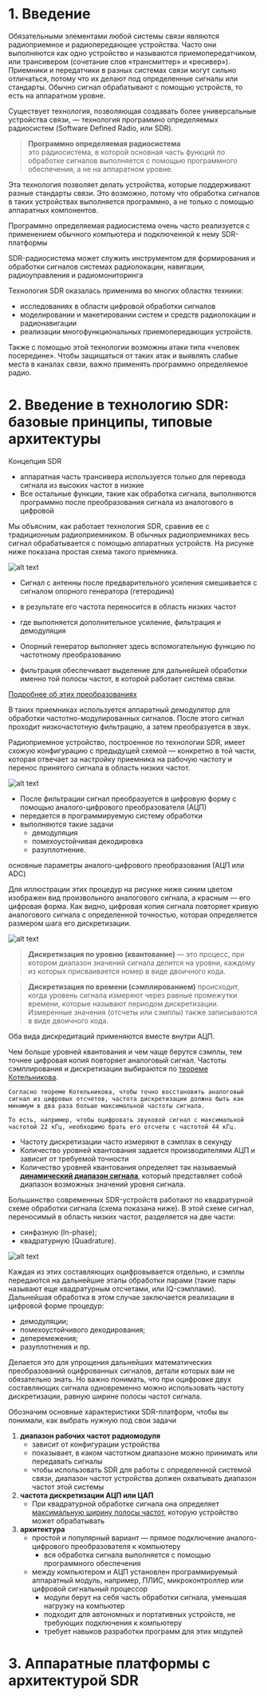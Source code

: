 # 1. Введение

Обязательными элементами любой системы связи являются радиоприемное и радиопередающее устройства. Часто они выполняются как одно устройство и называются приемопередатчиком, или трансивером (сочетание слов «трансмиттер» и «ресивер»). Приемники и передатчики в разных системах связи могут сильно отличаться, потому что их делают под определенные сигналы или стандарты. Обычно сигнал обрабатывают с помощью устройств, то есть на аппаратном уровне.

Существует технология, позволяющая создавать более универсальные устройства связи, — технология программно определяемых радиосистем (Software Defined Radio, или SDR).

> **Программно определяемая радиосистема**<br>это радиосистема, в которой основная часть функций по обработке сигналов выполняется с помощью программного обеспечения, а не на аппаратном уровне.

Эта технология позволяет делать устройства, которые поддерживают разные стандарты связи. Это возможно, потому что обработка сигналов в таких устройствах выполняется программно, а не только с помощью аппаратных компонентов.

Программно определяемая радиосистема очень часто реализуется с применением обычного компьютера и подключенной к нему SDR-платформы

SDR-радиосистема может служить инструментом для формирования и обработки сигналов системах радиолокации, навигации, радиоуправления и радиомониторинга

Технология SDR оказалась применима во многих областях техники:
- исследованиях в области цифровой обработки сигналов
- моделировании и макетировании систем и средств радиолокации и радионавигации
- реализации многофункциональных приемопередающих устройств.

Также с помощью этой технологии возможны атаки типа «человек посередине». Чтобы защищаться от таких атак и выявлять слабые места в каналах связи, важно применять программно определяемое радио.

# 2. Введение в технологию SDR: базовые принципы, типовые архитектуры

Концепция SDR
- аппаратная часть трансивера используется только для перевода сигнала из высоких частот в низкие
- Все остальные функции, такие как обработка сигнала, выполняются программно после преобразования сигнала из аналогового в цифровой

Мы объясним, как работает технология SDR, сравнив ее с традиционным радиоприемником. В обычных радиоприемниках весь сигнал обрабатывается с помощью аппаратных устройств. На рисунке ниже показана простая схема такого приемника.

![alt text](./imgs/mod4_2_radio_seder.png)

- Сигнал с антенны после предварительного усиления смешивается с сигналом опорного генератора (гетеродина)
- в результате его частота переносится в область низких частот
- где выполняется дополнительное усиление, фильтрация и демодуляция

- Опорный генератор выполняет здесь вспомогательную функцию по частотному преобразованию
- фильтрация обеспечивает выделение для дальнейшей обработки именно той полосы частот, в которой работает система связи.

[Подробнее об этих преобразованиях](https://digteh.ru/WLL/PrmSupGeter.php)

В таких приемниках используется аппаратный демодулятор для обработки частотно-модулированных сигналов. После этого сигнал проходит низкочастотную фильтрацию, а затем преобразуется в звук.

Радиоприемное устройство, построенное по технологии SDR, имеет схожую конфигурацию с предыдущей схемой — конкретно в той части, которая отвечает за настройку приемника на рабочую частоту и перенос принятого сигнала в область низких частот.

![alt text](./imgs/mod4_2_radio_reciever.png)

- После фильтрации сигнал преобразуется в цифровую форму с помощью аналого-цифрового преобразователя (АЦП)
- передается в программируемую систему обработки
- выполняются такие задачи
    - демодуляция
    - помехоустойчивая декодировка
    - разуплотнение. 

основные параметры аналого-цифрового преобразования (АЦП или ADC)

Для иллюстрации этих процедур на рисунке ниже синим цветом изображен вид произвольного аналогового сигнала, а красным — его цифровая форма. Как видно, цифровая копия сигнала повторяет кривую аналогового сигнала с определенной точностью, которая определяется размером шага его дискретизации.

![alt text](./imgs/mod4_2_adc.png) 

> **Дискретизация по уровню (квантование)** — это процесс, при котором диапазон значений сигнала делится на уровни, каждому из которых присваивается номер в виде двоичного кода.

> **Дискретизация по времени (сэмплированием)** происходит, когда уровень сигнала измеряют через равные промежутки времени, которые называют периодом дискретизации. Измеренные значения (отсчеты или сэмплы) также записываются в виде двоичного кода.

Оба вида дискредитаций применяются вместе внутри АЦП.

Чем больше уровней квантования и чем чаще берутся сэмплы, тем точнее цифровая копия повторяет аналоговый сигнал. Частоты сэмплирования и дискретизации выбираются по [теореме Котельникова](https://hub.exponenta.ru/post/osnovy-tsos-teorema-kotelnikova-atsp-i-tsap484).

```
Согласно теореме Котельникова, чтобы точно восстановить аналоговый сигнал из цифровых отсчетов, частота дискретизации должна быть как минимум в два раза больше максимальной частоты сигнала.

То есть, например, чтобы оцифровать звуковой сигнал с максимальной частотой 22 кГц, необходимо брать его отсчеты с частотой 44 кГц.
```

- Частоту дискретизации часто измеряют в сэмплах в секунду
- Количество уровней квантования задается производителями АЦП и зависит от требуемой точности
- Количество уровней квантования определяет так называемый **[динамический диапазон сигнала](https://dernasherbrezon.com/posts/dynamic-range/)**, который представляет собой диапазон возможных значений уровня сигнала.

Большинство современных SDR-устройств работают по квадратурной схеме обработки сигнала (схема показана ниже). В этой схеме сигнал, переносимый в область низких частот, разделяется на две части:
- синфазную (In-phase);
- квадратурную (Quadrature).

![alt text](./imgs/mod4_2_sdr.png)


Каждая из этих составляющих оцифровывается отдельно, и сэмплы передаются на дальнейшие этапы обработки парами (такие пары называют еще квадратурным отсчетами, или IQ-сэмплами). Дальнейшая обработка в этом случае заключается реализации в цифровой форме процедур:
- демодуляции;
- помехоустойчивого декодирования;
- деперемежения;
- разуплотнения и пр.

Делается это для упрощения дальнейших математических преобразований оцифрованных сигналов, детали которых вам не обязательно знать. Но важно понимать, что при оцифровке двух составляющих сигнала одновременно можно использовать частоту дискретизации, равную ширине полосы частот сигнала.

Обозначим основные характеристики SDR-платформ, чтобы вы понимали, как выбрать нужную под свои задачи
1. **диапазон рабочих частот радиомодуля**
    - зависит от конфигурации устройства
    - показывает, в каком частотном диапазоне можно принимать или передавать сигналы
    - чтобы использовать SDR для работы с определенной системой связи, диапазон частот устройства должен охватывать диапазон частот этой системы
1. **частота дискретизации АЦП или ЦАП**
    - При квадратурной обработке сигнала она определяет <ins>максимальную ширину полосы частот</ins>, которую устройство может обрабатывать
1. **архитектура**
    - простой и популярный вариант — прямое подключение аналого-цифрового преобразователя к компьютеру
        - вся обработка сигнала выполняется с помощью программного обеспечения
    - между компьютером и АЦП установлен программируемый аппаратный модуль, например, ПЛИС, микроконтроллер или цифровой сигнальный процессор
        - модули берут на себя часть обработки сигнала, уменьшая нагрузку на компьютер
        - подходит для автономных и портативных устройств, не требующих подключения к компьютеру
        - требует навыков разработки программ для этих модулей

# 3. Аппаратные платформы с архитектурой SDR



